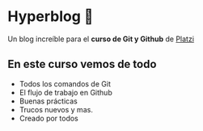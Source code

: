 # Hyperblog 💚
Un blog increíble para el **curso de Git y Github** de [Platzi](https://platzi.com/ "Platzi")


## En este curso vemos de todo
* Todos los comandos de Git
* El flujo de trabajo en Github
* Buenas prácticas
* Trucos nuevos y mas.
* Creado por todos 